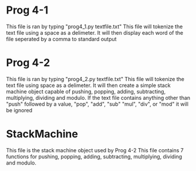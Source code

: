 # Prog 4-1
This file is ran by typing "prog4_1.py textfile.txt"
This file will tokenize the text file using a space as a delimeter. It will then display each word of the file seperated by a comma to standard output

# Prog 4-2
This file is ran by typing "prog4_2.py textfile.txt"
This file will tokenize the text file using space as a delimeter. It will then create a simple stack machine object capable of pushing, popping, adding, subtracting, multiplying, dividing and modulo.
If the text file contains anything other than "push" followed by a value, "pop", "add", "sub" "mul", "div", or "mod" it will be ignored

# StackMachine
This file is the stack machine object used by Prog 4-2
This file contains 7 functions for pushing, popping, adding, subtracting, multiplying, dividing and modulo. 